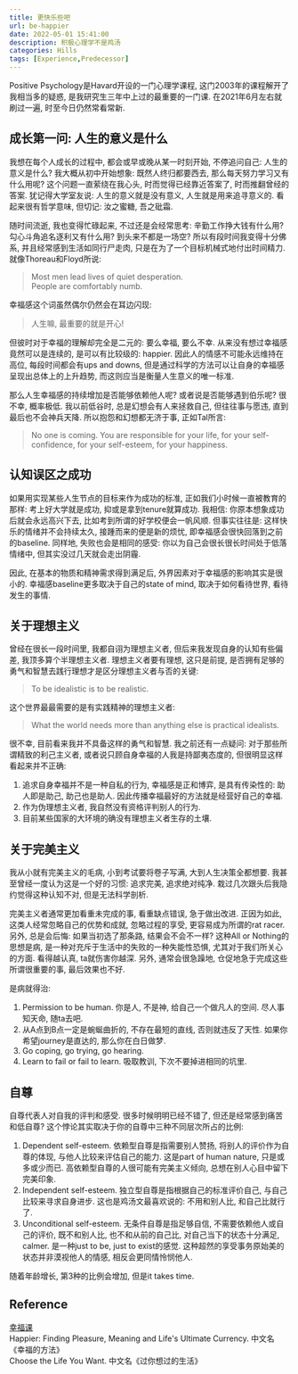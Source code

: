 ```yaml
---
title: 更快乐些吧
url: be-happier
date: 2022-05-01 15:41:00
description: 积极心理学不是鸡汤
categories: Hills
tags: [Experience,Predecessor]
---
```


Positive Psychology是Havard开设的一门心理学课程, 这门2003年的课程解开了我相当多的疑惑, 是我研究生三年中上过的最重要的一门课. 在2021年6月左右就刷过一遍, 时至今日仍然常看常新.

## 成长第一问: 人生的意义是什么

我想在每个人成长的过程中, 都会或早或晚从某一时刻开始, 不停追问自己: 人生的意义是什么? 我大概从初中开始想象: 既然人终归都要西去, 那么每天努力学习又有什么用呢? 这个问题一直萦绕在我心头, 时而觉得已经靠近答案了, 时而推翻曾经的答案. 犹记得大学室友说: 人生的意义就是没有意义, 人生就是用来追寻意义的. 看起来很有哲学意味, 但切记: 汝之蜜糖, 吾之砒霜.

随时间流逝, 我也变得忙碌起来, 不过还是会经常思考: 辛勤工作挣大钱有什么用? 勾心斗角追名逐利又有什么用? 到头来不都是一场空? 所以有段时间我变得十分佛系, 并且经常感到生活如同行尸走肉, 只是在为了一个目标机械式地付出时间精力. 就像Thoreau和Floyd所说:

> Most men lead lives of quiet desperation.  
> People are comfortably numb.

幸福感这个词虽然偶尔仍然会在耳边闪现:

> 人生嘛, 最重要的就是开心!

但彼时对于幸福的理解却完全是二元的: 要么幸福, 要么不幸. 从来没有想过幸福感竟然可以是连续的, 是可以有比较级的: happier. 因此人的情感不可能永远维持在高位, 每段时间都会有ups and downs, 但是通过科学的方法可以让自身的幸福感呈现出总体上的上升趋势, 而这则应当是衡量人生意义的唯一标准.

那么人生幸福感的持续增加是否能够依赖他人呢? 或者说是否能够遇到伯乐呢? 很不幸, 概率极低. 我以前低谷时, 总是幻想会有人来拯救自己, 但往往事与愿违, 直到最后也不会神兵天降. 所以抱怨和幻想都无济于事, 正如Tal所言:

> No one is coming. You are responsible for your life, for your self-confidence, for your self-esteem, for your happiness.

## 认知误区之成功

如果用实现某些人生节点的目标来作为成功的标准, 正如我们小时候一直被教育的那样: 考上好大学就是成功, 抑或是拿到tenure就算成功. 我相信: 你原本想象成功后就会永远高兴下去, 比如考到所谓的好学校便会一帆风顺. 但事实往往是: 这样快乐的情绪并不会持续太久, 接踵而来的便是新的烦忧, 即幸福感会很快回落到之前的baseline. 同样地, 失败也会是相同的感受: 你以为自己会很长很长时间处于低落情绪中, 但其实没过几天就会走出阴霾.

因此, 在基本的物质和精神需求得到满足后, 外界因素对于幸福感的影响其实是很小的. 幸福感baseline更多取决于自己的state of mind, 取决于如何看待世界, 看待发生的事情.

## 关于理想主义

曾经在很长一段时间里, 我都自诩为理想主义者, 但后来我发现自身的认知有些偏差, 我顶多算个半理想主义者. 理想主义者要有理想, 这只是前提, 是否拥有足够的勇气和智慧去践行理想才是区分理想主义者与否的关键:

> To be idealistic is to be realistic.

这个世界最最需要的是有实践精神的理想主义者:

> What the world needs more than anything else is practical idealists.

很不幸, 目前看来我并不具备这样的勇气和智慧. 我之前还有一点疑问: 对于那些所谓精致的利己主义者, 或者说只顾自身幸福的人我是持鄙夷态度的, 但很明显这样看起来并不正确:

 1. 追求自身幸福并不是一种自私的行为, 幸福感是正和博弈, 是具有传染性的: 助人即是助己, 助己也是助人. 因此传播幸福最好的方法就是经营好自己的幸福.
 2. 作为伪理想主义者, 我自然没有资格评判别人的行为.
 3. 目前某些国家的大环境的确没有理想主义者生存的土壤.

## 关于完美主义

我从小就有完美主义的毛病, 小到考试要将卷子写满, 大到人生决策全都想要. 我甚至曾经一度认为这是一个好的习惯: 追求完美, 追求绝对纯净. 栽过几次跟头后我隐约觉得这种认知不对, 但是无法科学剖析.

完美主义者通常更加看重未完成的事, 看重缺点错误, 急于做出改进. 正因为如此, 这类人经常忽略自己的优势和成就, 忽略过程的享受, 更容易成为所谓的rat racer. 另外, 总是会后悔: 如果当初选了那条路, 结果会不会不一样? 这种All or Nothing的思想是病, 是一种对充斥于生活中的失败的一种失能性恐惧, 尤其对于我们所关心的方面. 看得越认真, ta就伤害你越深. 另外, 通常会很急躁地, 仓促地急于完成这些所谓很重要的事, 最后效果也不好.

是病就得治:

 1. Permission to be human. 你是人, 不是神, 给自己一个做凡人的空间. 尽人事知天命, 随ta去吧.
 2. 从A点到B点一定是蜿蜒曲折的, 不存在最短的直线, 否则就违反了天性. 如果你希望journey是直达的, 那么你在白日做梦.
 3. Go coping, go trying, go hearing.
 4. Learn to fail or fail to learn. 吸取教训, 下次不要掉进相同的坑里.

## 自尊

自尊代表人对自我的评判和感受. 很多时候明明已经不错了, 但还是经常感到痛苦和低自尊? 这个悖论其实取决于你的自尊中三种不同层次所占的比例:

 1. Dependent self-esteem. 依赖型自尊是指需要别人赞扬, 将别人的评价作为自尊的体现, 与他人比较来评估自己的能力. 这是part of human nature, 只是或多或少而已. 高依赖型自尊的人很可能有完美主义倾向, 总想在别人心目中留下完美印象.
 2. Independent self-esteem. 独立型自尊是指根据自己的标准评价自己, 与自己比较来寻求自身进步. 这也是鸡汤文最喜欢说的: 不用和别人比, 和自己比就行了.
 3. Unconditional self-esteem. 无条件自尊是指足够自信, 不需要依赖他人或自己的评价, 既不和别人比, 也不和从前的自己比, 对自己当下的状态十分满足, calmer. 是一种just to be, just to exist的感觉. 这种超然的享受事务原始美的状态并非漠视他人的情感, 相反会更同情怜悯他人.

随着年龄增长, 第3种的比例会增加, 但是it takes time.

## Reference
[幸福课](https://www.bilibili.com/video/BV1kx411S7ZU)  
Happier: Finding Pleasure, Meaning and Life's Ultimate Currency. 中文名《幸福的方法》  
Choose the Life You Want. 中文名《过你想过的生活》
